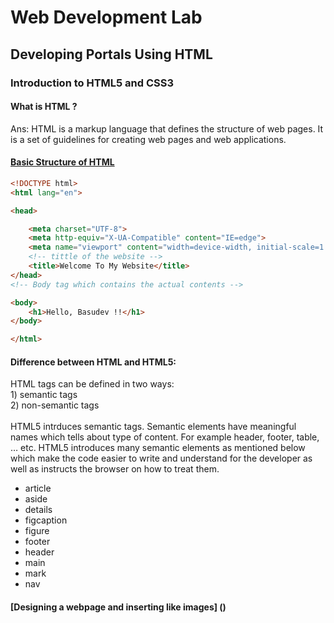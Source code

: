 # Web Development Lab
## Developing Portals Using HTML
### Introduction to HTML5 and CSS3

#### What is HTML ?

<p>
Ans: HTML is a markup language that defines the structure of web pages. It is a set of guidelines for creating web pages and web applications.
</p>

#### [Basic Structure of HTML]()
```html
<!DOCTYPE html>
<html lang="en">

<head>

    <meta charset="UTF-8">
    <meta http-equiv="X-UA-Compatible" content="IE=edge">
    <meta name="viewport" content="width=device-width, initial-scale=1.0">
    <!-- tittle of the website -->
    <title>Welcome To My Website</title>
</head>
<!-- Body tag which contains the actual contents -->

<body>
    <h1>Hello, Basudev !!</h1>
</body>

</html>
```

#### Difference between HTML and HTML5:

<p>
HTML tags can be defined in two ways: <br>
            1) semantic tags <br>
            2) non-semantic tags <br><br>
HTML5 intrduces semantic tags.
Semantic elements have meaningful names which tells about type of content. For example header, footer, table, … etc. HTML5 introduces many semantic elements as mentioned below which make the code easier to write and understand for the developer as well as instructs the browser on how to treat them. 
 

<ul>
<li>article</li>
<li>aside</li>
<li>details</li>
<li>figcaption</li>
<li>figure</li>
<li>footer</li>
<li>header</li>
<li>main</li>
<li>mark</li>
<li>nav</li>
</ul>
</p>

#### [Designing a webpage and inserting like images] ()

